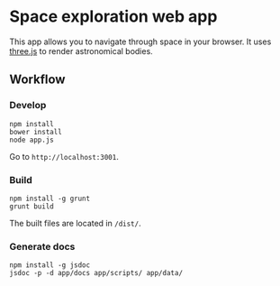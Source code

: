 # Space exploration web app


This app allows you to navigate through space in your browser. It uses [three.js](http://threejs.org/) to render astronomical bodies.

## Workflow

### Develop

```
npm install
bower install
node app.js
```

Go to `http://localhost:3001`.

### Build

```
npm install -g grunt
grunt build
```

The built files are located in `/dist/`.

### Generate docs

```
npm install -g jsdoc
jsdoc -p -d app/docs app/scripts/ app/data/
```
